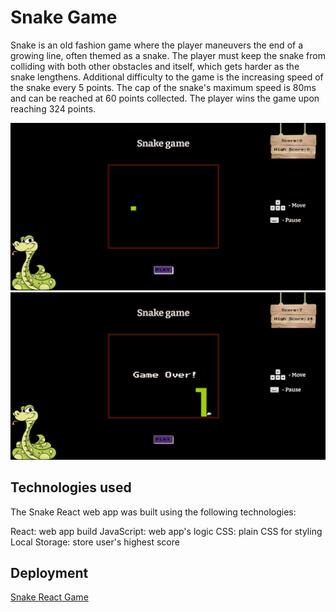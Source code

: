 # Snake Game

Snake is an old fashion game where the player maneuvers the end of a growing line, often themed as a snake. The player must keep the snake from colliding with both other obstacles and itself, which gets harder as the snake lengthens. Additional difficulty to the game is the increasing speed of the snake every 5 points. The cap of the snake's maximum speed is 80ms and can be reached at 60 points collected. The player wins the game upon reaching 324 points.

![Snake game](./public/gameSC.png)
![Snake game](./public/gameSC2.png)

## Technologies used

The Snake React web app was built using the following technologies:

React: web app build
JavaScript: web app's logic
CSS: plain CSS for styling
Local Storage: store user's highest score

## Deployment

[Snake React Game](https://stanimir-p.github.io/Snake-React/)